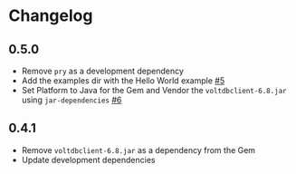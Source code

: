 # Changelog

## 0.5.0

- Remove `pry` as a development dependency
- Add the examples dir with the Hello World example
  [#5](https://github.com/full360/voltdb-client-jruby/pull/5)
- Set Platform to Java for the Gem and Vendor the `voltdbclient-6.8.jar` using
  `jar-dependencies` [#6](https://github.com/full360/voltdb-client-jruby/pull/6)

## 0.4.1

- Remove `voltdbclient-6.8.jar` as a dependency from the Gem
- Update development dependencies
